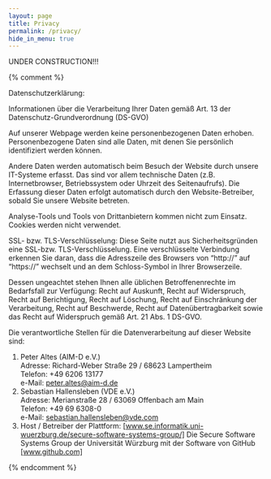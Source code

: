 ```yaml
---
layout: page
title: Privacy
permalink: /privacy/
hide_in_menu: true
---
```


UNDER CONSTRUCTION!!!  

{% comment %}

Datenschutzerklärung:  

Informationen über die Verarbeitung Ihrer Daten gemäß Art. 13 der Datenschutz-Grundverordnung (DS-GVO)  

Auf unserer Webpage werden keine personenbezogenen Daten erhoben. Personenbezogene Daten sind alle Daten, mit denen Sie persönlich identifiziert werden können.  

Andere Daten werden automatisch beim Besuch der Website durch unsere IT-Systeme erfasst. Das sind vor allem technische Daten (z.B. Internetbrowser, Betriebssystem oder Uhrzeit des Seitenaufrufs). Die Erfassung dieser Daten erfolgt automatisch durch den Website-Betreiber, sobald Sie unsere Website betreten.  

Analyse-Tools und Tools von Drittanbietern kommen nicht zum Einsatz. Cookies werden nicht verwendet.  

SSL- bzw. TLS-Verschlüsselung: Diese Seite nutzt aus Sicherheitsgründen eine SSL-bzw. TLS-Verschlüsselung. Eine verschlüsselte Verbindung erkennen Sie daran, dass die Adresszeile des Browsers von “http://” auf “https://” wechselt und an dem Schloss-Symbol in Ihrer Browserzeile.  

Dessen ungeachtet stehen Ihnen alle üblichen Betroffenenrechte im Bedarfsfall zur Verfügung: Recht auf Auskunft, Recht auf Widerspruch, Recht auf Berichtigung, Recht auf Löschung, Recht auf Einschränkung der Verarbeitung, Recht auf Beschwerde, Recht auf Datenübertragbarkeit sowie das Recht auf Widerspruch gemäß Art. 21 Abs. 1 DS-GVO.  


Die verantwortliche Stellen für die Datenverarbeitung auf dieser Website sind:    
1) Peter Altes (AIM-D e.V.)  
Adresse: Richard-Weber Straße 29 / 68623 Lampertheim  
Telefon:  ‭+49 6206 13177‬  
e-Mail: [peter.altes@aim-d.de](mailto:peter.altes@aim-d.de)
2) Sebastian Hallensleben (VDE e.V.)  
Adresse: Merianstraße 28 / 63069 Offenbach am Main  
Telefon: +49 69 6308-0  
e-Mail: [sebastian.hallensleben@vde.com](mailto:sebastian.hallensleben@vde.com)
3) Host / Betreiber der Plattform: <a href="https://www.se.informatik.uni-wuerzburg.de/secure-software-systems-group//">[www.se.informatik.uni-wuerzburg.de/secure-software-systems-group/]</a> Die Secure Software Systems Group der Universität Würzburg mit der Software von GitHub <a href="https://www.github.com/">[www.github.com]</a>

{% endcomment %}


